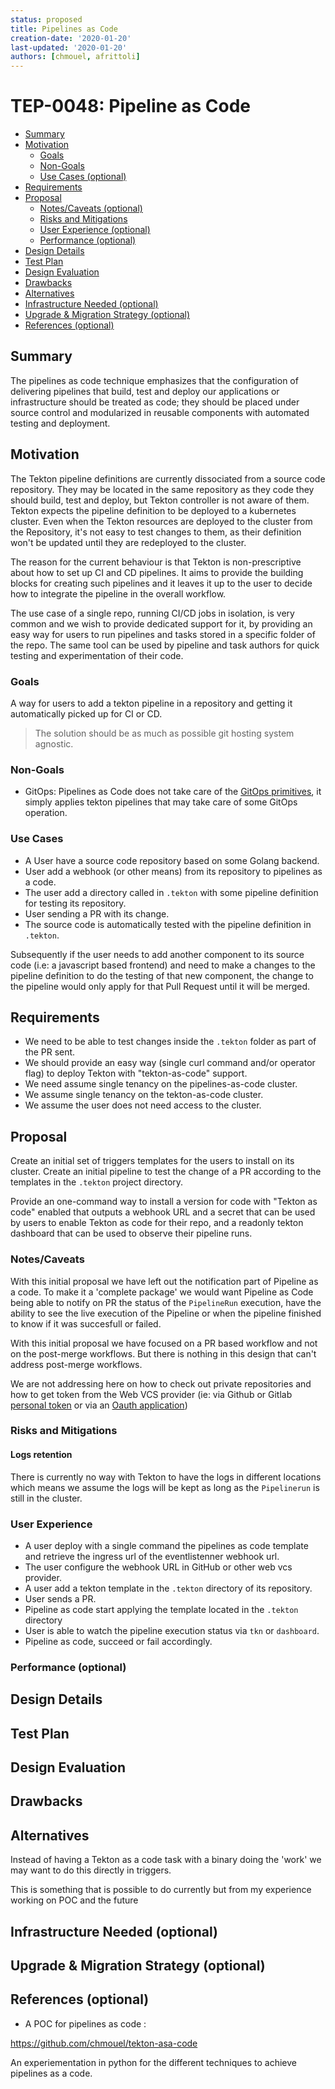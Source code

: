```yaml
---
status: proposed
title: Pipelines as Code
creation-date: '2020-01-20'
last-updated: '2020-01-20'
authors: [chmouel, afrittoli]
---
```


# TEP-0048: Pipeline as Code

- [Summary](#summary)
- [Motivation](#motivation)
  - [Goals](#goals)
  - [Non-Goals](#non-goals)
  - [Use Cases (optional)](#use-cases-optional)
- [Requirements](#requirements)
- [Proposal](#proposal)
  - [Notes/Caveats (optional)](#notescaveats-optional)
  - [Risks and Mitigations](#risks-and-mitigations)
  - [User Experience (optional)](#user-experience-optional)
  - [Performance (optional)](#performance-optional)
- [Design Details](#design-details)
- [Test Plan](#test-plan)
- [Design Evaluation](#design-evaluation)
- [Drawbacks](#drawbacks)
- [Alternatives](#alternatives)
- [Infrastructure Needed (optional)](#infrastructure-needed-optional)
- [Upgrade &amp; Migration Strategy (optional)](#upgrade--migration-strategy-optional)
- [References (optional)](#references-optional)

## Summary

The pipelines as code technique emphasizes that the configuration of delivering
pipelines that build, test and deploy our applications or infrastructure should
be treated as code; they should be placed under source control and modularized
in reusable components with automated testing and deployment.


## Motivation

The Tekton pipeline definitions are currently dissociated from a source code repository. 
They may be located in the same repository as they code they should build, test and deploy,
but Tekton controller is not aware of them. Tekton expects the pipeline
definition to be deployed to a kubernetes cluster. Even when the Tekton
resources are deployed to the cluster from the Repository, it's not easy to test
changes to them, as their definition won't be updated until they are redeployed
to the cluster.

The reason for the current behaviour is that Tekton is non-prescriptive about how to set up
CI and CD pipelines. It aims to provide the building blocks for creating such pipelines and it leaves
it up to the user to decide how to integrate the pipeline in the overall workflow. 

The use case of a single repo, running CI/CD jobs in isolation, is very common and
we wish to provide dedicated support for it, by providing an easy way for users to
run pipelines and tasks stored in a specific folder of the repo. The same tool can be used by
pipeline and task authors for quick testing and experimentation of their code.

### Goals

A way for users to add a tekton pipeline in a repository and getting it
automatically picked up for CI or CD.

> The solution should be as much as possible git hosting system agnostic.

### Non-Goals

- GitOps: Pipelines as Code does not take care of the [GitOps primitives](https://www.weave.works/technologies/gitops/), it
  simply applies tekton pipelines that may take care of some GitOps operation.

### Use Cases

- A User have a source code repository based on some Golang backend.
- User add a webhook (or other means) from its repository to pipelines as a code.
- The user add a directory called in `.tekton` with some pipeline definition for
  testing its repository.
- User sending a PR with its change.
- The source code is automatically tested with the pipeline definition in `.tekton`.

Subsequently if the user needs to add another component to its source code (i.e:
a javascript based frontend) and need to make a changes to the pipeline
definition to do the testing of that new component, the change to the pipeline
would only apply for that Pull Request until it will be merged.

## Requirements

* We need to be able to test changes inside the `.tekton` folder as part of the PR sent.
* We should provide an easy way (single curl command and/or operator flag) to deploy Tekton with "tekton-as-code" support.
* We need assume single tenancy on the pipelines-as-code cluster.
* We assume single tenancy on the tekton-as-code cluster.
* We assume the user does not need access to the cluster.

## Proposal

Create an initial set of triggers templates for the users to install on its cluster.
Create an initial pipeline to test the change of a PR according to the templates in the `.tekton` project directory.

Provide an one-command way to install a version for code with "Tekton as code"
enabled that outputs a webhook URL and a secret that can be used by users to
enable Tekton as code for their repo, and a readonly tekton dashboard that can
be used to observe their pipeline runs.

### Notes/Caveats

With this initial proposal we have left out the notification part of Pipeline as
a code. To make it a 'complete package' we would want Pipeline as Code being
able to notify on PR the status of the `PipelineRun` execution, have the ability
to see the live execution of the Pipeline or when the pipeline finished to know
if it was succesfull or failed.

With this initial proposal we have focused on a PR based workflow and not on the
post-merge workflows. But there is nothing in this design that can't
address post-merge workflows.

We are not addressing here on how to check out private repositories and how to
get token from the Web VCS provider (ie: via Github or Gitlab [personal
token](https://docs.github.com/en/free-pro-team@latest/github/authenticating-to-github/creating-a-personal-access-token)
or via an [Oauth
application](https://docs.github.com/en/free-pro-team@latest/developers/apps))

### Risks and Mitigations


#### Logs retention

There is currently no way with Tekton to have the logs in different locations
which means we assume the logs will be kept as long as the `Pipelinerun` is
still in the cluster.

### User Experience

* A user deploy with a single command the pipelines as code template and retrieve
  the ingress url of the eventlistenner webhook url.
* The user configure the webhook URL in GitHub or other web vcs provider.
* A user add a tekton template in the `.tekton` directory of its repository.
* User sends a PR.
* Pipeline as code start applying the template located in the `.tekton`
  directory
* User is able to watch the pipeline execution status via `tkn` or `dashboard`.
* Pipeline as code, succeed or fail accordingly.

### Performance (optional)

<!--
Consideration about performance.
What impact does this change have on the start-up time and execution time
of task and pipeline runs? What impact does it have on the resource footprint
of Tekton controllers as well as task and pipeline runs?

Consider which use cases are impacted by this change and what are their
performance requirements.
-->

## Design Details


## Test Plan

<!--
**Note:** *Not required until targeted at a release.*

Consider the following in developing a test plan for this enhancement:
- Will there be e2e and integration tests, in addition to unit tests?
- How will it be tested in isolation vs with other components?

No need to outline all of the test cases, just the general strategy.  Anything
that would count as tricky in the implementation and anything particularly
challenging to test should be called out.

All code is expected to have adequate tests (eventually with coverage
expectations).
-->

## Design Evaluation
<!--
How does this proposal affect the reusability, simplicity, flexibility
and conformance of Tekton, as described in [design principles](https://github.com/tektoncd/community/blob/master/design-principles.md)
-->

## Drawbacks

<!--
Why should this TEP _not_ be implemented?
-->

## Alternatives

Instead of having a Tekton as a code task with a binary doing the 'work' we may
want to do this directly in triggers.

This is something that is possible to do currently but from my experience working
on POC and the future

## Infrastructure Needed (optional)

<!--
Use this section if you need things from the project/SIG.  Examples include a
new subproject, repos requested, github details.  Listing these here allows a
SIG to get the process for these resources started right away.
-->

## Upgrade & Migration Strategy (optional)

<!--
Use this section to detail wether this feature needs an upgrade or
migration strategy. This is especially useful when we modify a
behavior or add a feature that may replace and deprecate a current one.
-->

## References (optional)

* A POC for pipelines as code :

https://github.com/chmouel/tekton-asa-code

An experiementation in python for the different techniques to achieve pipelines as a code.
